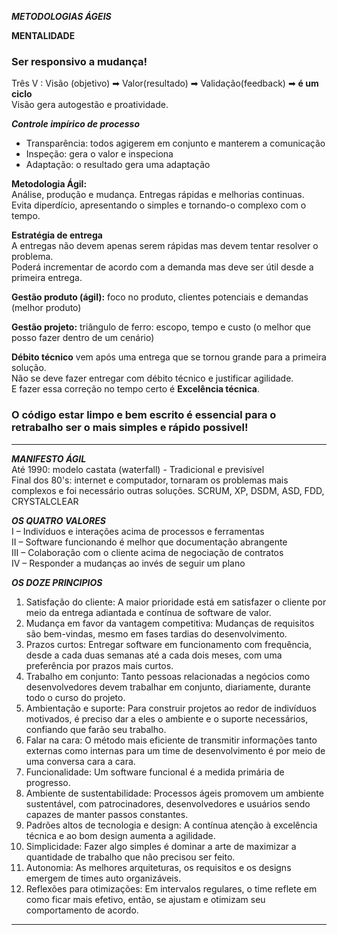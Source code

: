 ***METODOLOGIAS ÁGEIS***<br>

**MENTALIDADE**<br>
### Ser responsivo a mudança!<br>

Três V : Visão (objetivo) ➡ Valor(resultado) ➡ Validação(feedback) ➡ **é um ciclo**<br>
Visão gera autogestão e proatividade.

***Controle impírico de processo***<br>
- Transparência: todos agigerem em conjunto e manterem a comunicação
- Inspeção: gera o valor e inspeciona
- Adaptação: o resultado gera uma adaptação

**Metodologia Ágil:** <br>
Análise, produção e mudança. Entregas rápidas e melhorias continuas.<br>
Evita diperdício, apresentando o simples e tornando-o complexo com o tempo.<br>

**Estratégia de entrega**<br>
A entregas não devem apenas serem rápidas mas devem tentar resolver o problema.<br>
Poderá incrementar de acordo com a demanda mas deve ser útil desde a primeira entrega.<br>

**Gestão produto (ágil):** foco no produto, clientes potenciais e demandas (melhor produto)<br>

**Gestão projeto:** triângulo de ferro: escopo, tempo e custo (o melhor que posso fazer dentro de um cenário)<br>

**Débito técnico** vem após uma entrega que se tornou grande para a primeira solução.<br>
Não se deve fazer entregar com débito técnico e justificar agilidade.<br>
E fazer essa correção no tempo certo é **Excelência técnica**.<br>

### **O código estar limpo e bem escrito é essencial para o retrabalho ser o mais simples e rápido possivel!**

---
***MANIFESTO ÁGIL***<br>
Até 1990: modelo castata (waterfall) - Tradicional e previsível<br>
Final dos 80's: internet e computador, tornaram os problemas mais complexos e foi necessário outras soluções. SCRUM, XP, DSDM, ASD, FDD, CRYSTALCLEAR<br>

***OS QUATRO VALORES***<br>
    I – Indivíduos e interações acima de processos e ferramentas<br>
    II – Software funcionando é melhor que documentação abrangente<br>
    III – Colaboração com o cliente acima de negociação de contratos<br>
    IV – Responder a mudanças ao invés de seguir um plano<br>

***OS DOZE PRINCIPIOS***<br>
1. Satisfação do cliente: A maior prioridade está em satisfazer o cliente por meio da entrega adiantada e contínua de software de valor.
2. Mudança em favor da vantagem competitiva: Mudanças de requisitos são bem-vindas, mesmo em fases tardias do desenvolvimento.
3. Prazos curtos: Entregar software em funcionamento com frequência, desde a cada duas semanas até a cada dois meses, com uma preferência por prazos mais curtos.
4. Trabalho em conjunto: Tanto pessoas relacionadas a negócios como desenvolvedores devem trabalhar em conjunto, diariamente, durante todo o curso do projeto.
5. Ambientação e suporte: Para construir projetos ao redor de indivíduos motivados, é preciso dar a eles o ambiente e o suporte necessários, confiando que farão seu trabalho.
6. Falar na cara: O método mais eficiente de transmitir informações tanto externas como internas para um time de desenvolvimento é por meio de uma conversa cara a cara.
7. Funcionalidade: Um software funcional é a medida primária de progresso.
8. Ambiente de sustentabilidade: Processos ágeis promovem um ambiente sustentável, com patrocinadores, desenvolvedores e usuários sendo capazes de manter passos constantes.
9. Padrões altos de tecnologia e design: A contínua atenção à excelência técnica e ao bom design aumenta a agilidade.
10. Simplicidade: Fazer algo simples é dominar a arte de maximizar a quantidade de trabalho que não precisou ser feito.
11. Autonomia: As melhores arquiteturas, os requisitos e os designs emergem de times auto organizáveis.
12. Reflexões para otimizações: Em intervalos regulares, o time reflete em como ficar mais efetivo, então, se ajustam e otimizam seu comportamento de acordo.

---

